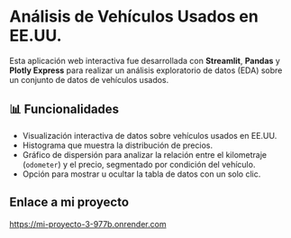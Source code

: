 # Análisis de Vehículos Usados en EE.UU.

Esta aplicación web interactiva fue desarrollada con **Streamlit**, **Pandas** y **Plotly Express** para realizar un análisis exploratorio de datos (EDA) sobre un conjunto de datos de vehículos usados.

## 📊 Funcionalidades

- Visualización interactiva de datos sobre vehículos usados en EE.UU.
- Histograma que muestra la distribución de precios.
- Gráfico de dispersión para analizar la relación entre el kilometraje (`odometer`) y el precio, segmentado por condición del vehículo.
- Opción para mostrar u ocultar la tabla de datos con un solo clic.

## Enlace a mi proyecto
https://mi-proyecto-3-977b.onrender.com
